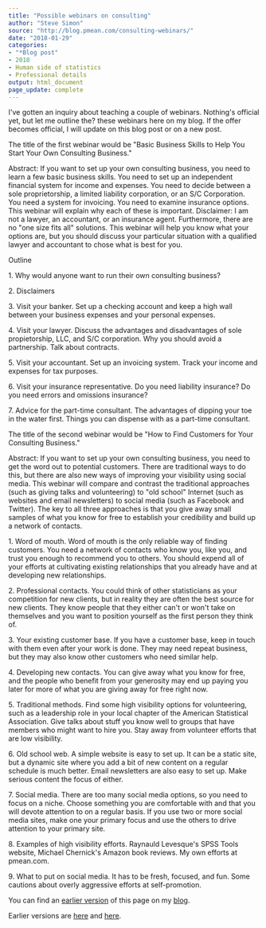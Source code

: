 ```yaml
---
title: "Possible webinars on consulting"
author: "Steve Simon"
source: "http://blog.pmean.com/consulting-webinars/"
date: "2018-01-29"
categories:
- "*Blog post"
- 2018
- Human side of statistics
- Professional details
output: html_document
page_update: complete
---
```


I've gotten an inquiry about teaching a couple of webinars. Nothing's official yet, but let me outline the? these webinars here on my blog. If the offer becomes official, I will update on this blog post or on a new post.

<!---More--->

The title of the first webinar would be "Basic Business Skills to Help You Start Your Own Consulting Business."

Abstract: If you want to set up your own consulting business, you need to learn a few basic business skills. You need to set up an independent financial system for income and expenses. You need to decide between a sole proprietorship, a limited liability corporation, or an S/C Corporation. You need a system for invoicing. You need to examine insurance options. This webinar will explain why each of these is important. Disclaimer: I am not a lawyer, an accountant, or an insurance agent. Furthermore, there are no "one size fits all" solutions. This webinar will help you know what your options are, but you should discuss your particular situation with a qualified lawyer and accountant to chose what is best for you.

Outline

1\. Why would anyone want to run their own consulting business?

2\. Disclaimers

3\. Visit your banker. Set up a checking account and keep a high wall between your business expenses and your personal expenses.

4\. Visit your lawyer. Discuss the advantages and disadvantages of sole propietorship, LLC, and S/C corporation. Why you should avoid a partnership. Talk about contracts.

5\. Visit your accountant. Set up an invoicing system. Track your income and expenses for tax purposes.

6\. Visit your insurance representative. Do you need liability insurance? Do you need errors and omissions insurance?

7\. Advice for the part-time consultant. The advantages of dipping your toe in the water first. Things you can dispense with as a part-time consultant.

The title of the second webinar would be "How to Find Customers for Your Consulting Business."

Abstract: If you want to set up your own consulting business, you need to get the word out to potential customers. There are traditional ways to do this, but there are also new ways of improving your visibility using social media. This webinar will compare and contrast the traditional approaches (such as giving talks and volunteering) to "old school" Internet (such as websites and email newsletters) to social media (such as Facebook and Twitter). The key to all three approaches is that you give away small samples of what you know for free to establish your credibility and build up a network of contacts.

1\. Word of mouth. Word of mouth is the only reliable way of finding customers. You need a network of contacts who know you, like you, and trust you enough to recommend you to others. You should expend all of your efforts at cultivating existing relationships that you already have and at developing new relationships.

2\. Professional contacts. You could think of other statisticians as your competition for new clients, but in reality they are often the best source for new clients. They know people that they either can't or won't take on themselves and you want to position yourself as the first person they think of.

3\. Your existing customer base. If you have a customer base, keep in touch with them even after your work is done. They may need repeat business, but they may also know other customers who need similar help.

4\. Developing new contacts. You can give away what you know for free, and the people who benefit from your generosity may end up paying you later for more of what you are giving away for free right now.

5\. Traditional methods. Find some high visibility options for volunteering, such as a leadership role in your local chapter of the American Statistical Association. Give talks about stuff you know well to groups that have members who might want to hire you. Stay away from volunteer efforts that are low visibility.

6\. Old school web. A simple website is easy to set up. It can be a static site, but a dynamic site where you add a bit of new content on a regular schedule is much better. Email newsletters are also easy to set up. Make serious content the focus of either.

7\. Social media. There are too many social media options, so you need to focus on a niche. Choose something you are comfortable with and that you will devote attention to on a regular basis. If you use two or more social media sites, make one your primary focus and use the others to drive attention to your primary site.

8\. Examples of high visibility efforts. Raynauld Levesque's SPSS Tools website, Michael Chernick's Amazon book reviews. My own efforts at pmean.com.

9\. What to put on social media. It has to be fresh, focused, and fun. Some cautions about overly aggressive efforts at self-promotion.

You can find an [earlier version][sim1] of this page on my [blog][sim2].

[sim1]: http://blog.pmean.com/consulting-webinars/
[sim2]: http://blog.pmean.com
Earlier versions are [here][sim1] and [here][sim2].
 
[sim1]: http://blog.pmean.com/consulting-webinars/
[sim2]: http://new.pmean.com/consulting-webinars/
 
